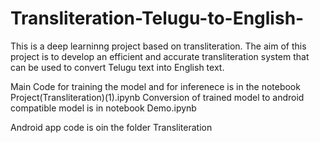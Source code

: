 # Transliteration-Telugu-to-English-
This is a deep learninng project based on transliteration. The aim of this project is to develop an efficient and accurate transliteration system that can be used to convert Telugu text into English text.

Main Code for training the model and for inferenece is in the notebook Project(Transliteration)(1).ipynb
Conversion of trained model to android compatible model is in notebook Demo.ipynb

Android app code is oin the folder Transliteration

